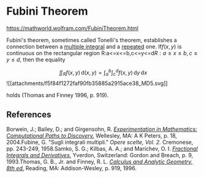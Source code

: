 # Fubini Theorem

https://mathworld.wolfram.com/FubiniTheorem.html

Fubini's theorem, sometimes called Tonelli's theorem, establishes a connection between a [multiple integral](https://mathworld.wolfram.com/MultipleIntegral.html) and a [repeated](https://mathworld.wolfram.com/RepeatedIntegral.html) one. If${f(x,y)}$ is continuous on the rectangular region R:a<=x<=b,c<=y<=d$R:a\leq x\leq b,c\leq y\leq d$, then the equality

$$
\iint _{R} f(x,y)  \, \mathrm{d}(x,y)  = 
\int_{a}^{b} \int_{c}^{d} f(x,y) \, \mathrm{d}y  \, \mathrm{d}x 
$$
![[attachments/f5f84f1272faf90fb35885a2915ace38_MD5.svg]]

holds (Thomas and Finney 1996, p. 919).

## References

Borwein, J.; Bailey, D.; and Girgensohn, R. _[Experimentation in Mathematics: Computational Paths to Discovery.](http://www.amazon.com/exec/obidos/ASIN/1568811365/ref=nosim/ericstreasuretro)_ Wellesley, MA: A K Peters, p. 18, 2004.Fubine, G. "Sugli integrali multipli." _Opere scelte, Vol. 2._ Cremonese, pp. 243-249, 1958.Samko, S. G.; Kilbas, A. A.; and Marichev, O. I. _[Fractional Integrals and Derivatives.](http://www.amazon.com/exec/obidos/ASIN/2881248640/ref=nosim/ericstreasuretro)_ Yverdon, Switzerland: Gordon and Breach, p. 9, 1993.Thomas, G. B., Jr. and Finney, R. L. _[Calculus and Analytic Geometry, 8th ed.](http://www.amazon.com/exec/obidos/ASIN/0201531747/ref=nosim/ericstreasuretro)_ Reading, MA: Addison-Wesley, p. 919, 1996.

